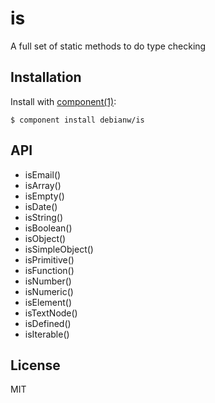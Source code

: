 
# is

  A full set of static methods to do type checking

## Installation

  Install with [component(1)](http://component.io):

    $ component install debianw/is

## API

  * isEmail()
  * isArray()
  * isEmpty()
  * isDate()
  * isString()
  * isBoolean()
  * isObject()
  * isSimpleObject()
  * isPrimitive()
  * isFunction()
  * isNumber()
  * isNumeric()
  * isElement()
  * isTextNode()
  * isDefined()
  * isIterable()

## License

  MIT
